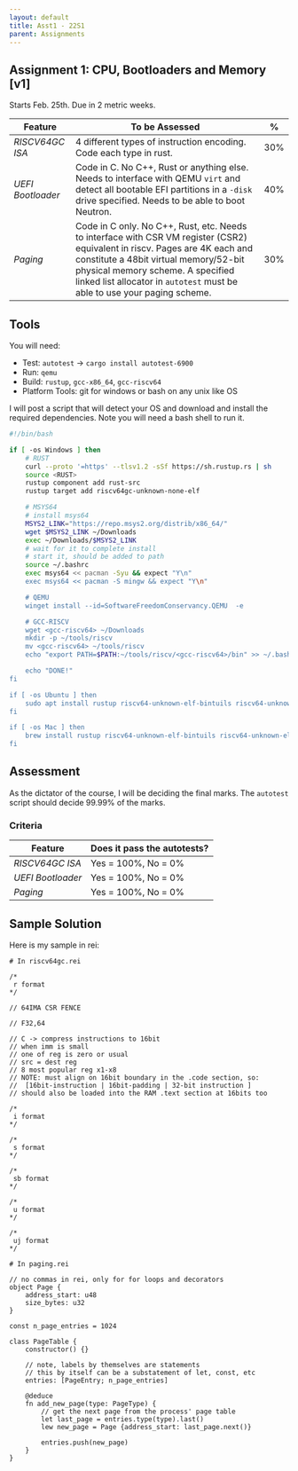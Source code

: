 ```yaml
---
layout: default
title: Asst1 - 22S1
parent: Assignments
---
```


## Assignment 1: CPU, Bootloaders and Memory **[v1]**

Starts Feb. 25th. Due in 2 metric weeks.

| Feature | To be Assessed | % |
| --- | ----------- | --- |
| *RISCV64GC ISA* | 4 different types of instruction encoding. Code each type in rust. | 30% |
| *UEFI Bootloader* | Code in C. No C++, Rust or anything else. Needs to interface with QEMU `virt` and detect all bootable EFI partitions in a `-disk` drive specified. Needs to be able to boot Neutron. | 40% |
| *Paging* | Code in C only. No C++, Rust, etc. Needs to interface with CSR VM register (CSR2) equivalent in riscv. Pages are 4K each and constitute a 48bit virtual memory/52-bit physical memory scheme. A specified linked list allocator in `autotest` must be able to use your paging scheme. | 30% |

## Tools

You will need:

- Test: `autotest` -> `cargo install autotest-6900`
- Run: `qemu`
- Build: `rustup`, `gcc-x86_64`, `gcc-riscv64`
- Platform Tools: git for windows or bash on any unix like OS

I will post a script that will detect your OS and download and install the required dependencies. Note you will need a bash shell to run it.

```bash
#!/bin/bash

if [ -os Windows ] then
    # RUST
    curl --proto '=https' --tlsv1.2 -sSf https://sh.rustup.rs | sh
    source <RUST>
    rustup component add rust-src
    rustup target add riscv64gc-unknown-none-elf

    # MSYS64
    # install msys64
    MSYS2_LINK="https://repo.msys2.org/distrib/x86_64/"
    wget $MSYS2_LINK ~/Downloads
    exec ~/Downloads/$MSYS2_LINK
    # wait for it to complete install
    # start it, should be added to path
    source ~/.bashrc
    exec msys64 << pacman -Syu && expect "Y\n"
    exec msys64 << pacman -S mingw && expect "Y\n"

    # QEMU
    winget install --id=SoftwareFreedomConservancy.QEMU  -e

    # GCC-RISCV
    wget <gcc-riscv64> ~/Downloads
    mkdir -p ~/tools/riscv
    mv <gcc-riscv64> ~/tools/riscv
    echo "export PATH=$PATH:~/tools/riscv/<gcc-riscv64>/bin" >> ~/.bashrc

    echo "DONE!"
fi

if [ -os Ubuntu ] then
    sudo apt install rustup riscv64-unknown-elf-bintuils riscv64-unknown-elf-gcc qemu
fi

if [ -os Mac ] then
    brew install rustup riscv64-unknown-elf-bintuils riscv64-unknown-elf-gcc qemu
fi
```

## Assessment

As the dictator of the course, I will be deciding the final marks. The `autotest` script should decide 99.99% of the marks.

### Criteria

| Feature | Does it pass the autotests? |
| --- | --- |
| *RISCV64GC ISA* | Yes = 100%, No = 0% |
| *UEFI Bootloader* | Yes = 100%, No = 0% |
| *Paging* | Yes = 100%, No = 0% |

## Sample Solution

Here is my sample in rei:

```
# In riscv64gc.rei

/*
 r format
*/

// 64IMA CSR FENCE

// F32,64

// C -> compress instructions to 16bit
// when imm is small
// one of reg is zero or usual
// src = dest reg
// 8 most popular reg x1-x8
// NOTE: must align on 16bit boundary in the .code section, so:
//  [16bit-instruction | 16bit-padding | 32-bit instruction ]
// should also be loaded into the RAM .text section at 16bits too

/*
 i format
*/

/*
 s format
*/

/*
 sb format
*/

/*
 u format
*/

/*
 uj format
*/

# In paging.rei

// no commas in rei, only for for loops and decorators
object Page {
    address_start: u48
    size_bytes: u32
}

const n_page_entries = 1024

class PageTable {
    constructor() {}

    // note, labels by themselves are statements
    // this by itself can be a substatement of let, const, etc
    entries: [PageEntry; n_page_entries]

    @deduce
    fn add_new_page(type: PageType) {
        // get the next page from the process' page table
        let last_page = entries.type(type).last()
        lew new_page = Page {address_start: last_page.next()}

        entries.push(new_page)
    }
}

```
